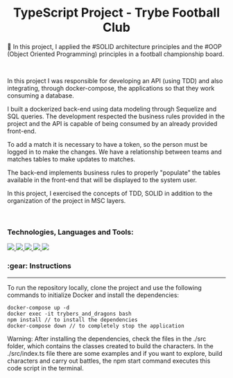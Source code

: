 <h1 align="center">TypeScript Project - Trybe Football Club</h1>

🔭 In this project, I applied the #SOLID architecture principles and the #OOP (Object Oriented Programming) principles in a football championship board.

</br>

In this project I was responsible for developing an API (using TDD) and also integrating, through docker-compose, the applications so that they work consuming a database.

I built a dockerized back-end using data modeling through Sequelize and SQL queries. The development respected the business rules provided in the project and the API is capable of being consumed by an already provided front-end.

To add a match it is necessary to have a token, so the person must be logged in to make the changes. We have a relationship between teams and matches tables to make updates to matches.

The back-end implements business rules to properly "populate" the tables available in the front-end that will be displayed to the system user.

In this project, I exercised the concepts of TDD, SOLID in addition to the organization of the project in MSC layers.


</br>

<h3 align="left">Technologies, Languages and Tools:</h3>
<p align="left">
<a href="https://www.typescriptlang.org/" target="_blank" rel="noreferrer"> <img src="https://img.shields.io/badge/TypeScript-007ACC?style=for-the-badge&logo=typescript&logoColor=white"/> 
</a>
<a href="https://https://nodejs.org/en/" target="_blank" rel="noreferrer"> <img src="https://img.shields.io/badge/Node.js-339933?style=for-the-badge&logo=nodedotjs&logoColor=white"/> 
</a>
<a href="https://www.mysql.com/" target="_blank" rel="noreferrer"> <img src="https://img.shields.io/badge/MySQL-005C84?style=for-the-badge&logo=mysql&logoColor=white"/> 
</a> 
<a href="https://jwt.io/" target="_blank" rel="noreferrer"> <img src="https://img.shields.io/badge/JWT-000000?style=for-the-badge&logo=JSON%20web%20tokens&logoColor=white"/> 
</a>
<a href="https://www.docker.com/" target="_blank" rel="noreferrer"> <img src="https://img.shields.io/badge/Docker-2CA5E0?style=for-the-badge&logo=docker&logoColor=white"/> 
</a> 

</p>

<h3>:gear: Instructions</h3>

------------

<p>To run the repository locally, clone the project and use the following commands to initialize Docker and install the dependencies:</p>

````
docker-compose up -d
docker exec -it trybers_and_dragons bash
npm install // to install the dependencies
docker-compose down // to completely stop the application
````
<p>Warning: After installing the dependencies, check the files in the ./src folder, which contains the classes created to build the characters. In the ./src/index.ts file there are some examples and if you want to explore, build characters and carry out battles, the npm start command executes this code script in the terminal.</p>
